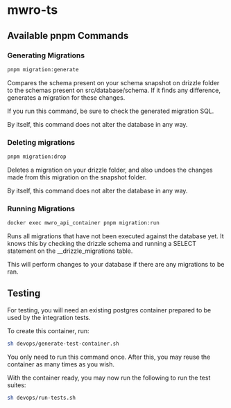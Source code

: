 # mwro-ts

## Available pnpm Commands

### Generating Migrations

```sh
pnpm migration:generate
```

Compares the schema present on your schema snapshot on drizzle folder to the schemas present on src/database/schema. If it finds any difference, generates a migration for these changes.

If you run this command, be sure to check the generated migration SQL.

By itself, this command does not alter the database in any way.

### Deleting migrations

```sh
pnpm migration:drop
```

Deletes a migration on your drizzle folder, and also undoes the changes made from this migration on the snapshot folder.

By itself, this command does not alter the database in any way.

### Running Migrations

```sh
docker exec mwro_api_container pnpm migration:run
```

Runs all migrations that have not been executed against the database yet. It knows this by checking the drizzle schema and running a SELECT statement on the \_\_drizzle_migrations table.

This will perform changes to your database if there are any migrations to be ran.

## Testing

For testing, you will need an existing postgres container prepared to be used by the integration tests.

To create this container, run:

```sh
sh devops/generate-test-container.sh
```

You only need to run this command once. After this, you may reuse the container as many times as you wish.

With the container ready, you may now run the following to run the test suites:

```sh
sh devops/run-tests.sh
```
